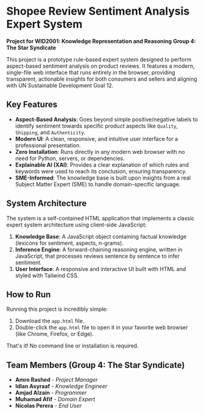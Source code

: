 # Shopee Review Sentiment Analysis Expert System

**Project for WID2001: Knowledge Representation and Reasoning**
**Group 4: The Star Syndicate**

This project is a prototype rule-based expert system designed to perform aspect-based sentiment analysis on product reviews. It features a modern, single-file web interface that runs entirely in the browser, providing transparent, actionable insights for both consumers and sellers and aligning with UN Sustainable Development Goal 12.

##  Key Features

* **Aspect-Based Analysis**: Goes beyond simple positive/negative labels to identify sentiment towards specific product aspects like `Quality`, `Shipping`, and `Authenticity`.
* **Modern UI**: A clean, responsive, and intuitive user interface for a professional presentation.
* **Zero Installation**: Runs directly in any modern web browser with no need for Python, servers, or dependencies.
* **Explainable AI (XAI)**: Provides a clear explanation of which rules and keywords were used to reach its conclusion, ensuring transparency.
* **SME-Informed**: The knowledge base is built upon insights from a real Subject Matter Expert (SME) to handle domain-specific language.

##  System Architecture

The system is a self-contained HTML application that implements a classic expert system architecture using client-side JavaScript:

1.  **Knowledge Base**: A JavaScript object containing factual knowledge (lexicons for sentiment, aspects, n-grams).
2.  **Inference Engine**: A forward-chaining reasoning engine, written in JavaScript, that processes reviews sentence by sentence to infer sentiment.
3.  **User Interface**: A responsive and interactive UI built with HTML and styled with Tailwind CSS.

##  How to Run

Running this project is incredibly simple:

1.  Download the `app.html` file.
2.  Double-click the `app.html` file to open it in your favorite web browser (like Chrome, Firefox, or Edge).

That's it! No command line or installation is required.

##  Team Members (Group 4: The Star Syndicate)

* **Amro Rashed** - *Project Manager*
* **Idlan Asyraaf** - *Knowledge Engineer*
* **Amjad Alzain** - *Programmer*
* **Muhamad Afif** - *Domain Expert*
* **Nicolas Perera** - *End User*